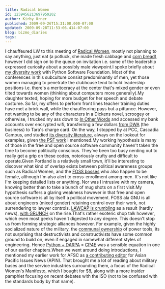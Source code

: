 ```yaml
---
title: Radical Women
id: 1259456213697959202
author: Kirby Urner
published: 2009-09-26T15:31:00.000-07:00
updated: 2009-09-28T11:53:06.414-07:00
blog: bizmo_diaries
tags: 
---
```


I chauffeured LW to this meeting of [Radical Women](http://www.radicalwomen.org/), mostly not planning to say anything, just eat (a potluck, she made fresh cabbage and [corn bread](http://www.flickr.com/photos/17157315@N00/3957147885/)), however I did sign on to the queue on invitation i.e. some of the leadership expressed curiosity about a possibly male viewpoint.I spoke briefly about [my diversity work](http://mathforum.org/kb/thread.jspa?threadID=1989029&tstart=0) with Python Software Foundation.  Most of the conferences in this subculture consist predominantly of men, yet those women managing to penetrate the clubhouse tend to hold leadership positions i.e. there's a meritocracy at the center that's mixed gender or even tilted towards women (thinking about computers more generally).My daughter texted, hoping for more budget for her speech and debate costume.  So far, my offers to perform front lines teacher training duties have met a brick wall, while the chauffeuring pays but a pittance.  However, not wanting to be any of the characters in a Dickens novel, scroogey or otherwise, I trucked my ass down to [In Other Words](http://worldgame.blogspot.com/2009/08/education-planning.html) and accessed my bank accounts over encrypted wifi, transferring a few dollars [from DWA](http://worldgame.blogspot.com/2007/04/boring-tax-story.html) (the business) to Tara's charge card.  On the way, I stopped by at PCC, Cascadia Campus, and studied [its diversity literature](http://www.flickr.com/photos/17157315@N00/3957923736/), always on the lookout for examples, given [the PSF work](http://mybizmo.blogspot.com/2009/08/diversity-training.html) I mentioned.My working hypothesis is many of those in the free and open source software community haven't taken the time to become politically conscious.  They've been too busy nerding out to really get a grip on these codes, notoriously crufty and difficult to operate.Given Portland is a relatively small town, it'll be interesting to discover what kind of overlap exists between political awareness groups such as Radical Women, and the [FOSS bosses](http://coffeeshopsnet.blogspot.com/2009/06/os-bridge-conference.html) who also happen to be female, although I'm also alert to cross-enrollment among men.  It's not like I'm keeping detailed lists or anything.  Nor was I intrusive with my camera, knowing better than to take a bunch of mug shots on a first visit.My hypothesis suffers a glaring weakness however in that free and open source software is all by itself a political movement.  FOSS ala GNU is all about engineers (mixed gender) retaining control over their work, not surrendering to lawyer controls.  [LAWCAP is crumbling](http://worldgame.blogspot.com/2006/07/movie-sunday.html) as a result (hardly news), [with GRUNCH](http://www.grunch.net/synergetics/usaos.html) on the rise.That's rather esoteric shop talk however, which even most geeks haven't digested to any degree.  This doesn't stop us from forming strategic alliances however.  For example, given the highly socialized nature of the military, the [communal ownership](http://controlroom.blogspot.com/2008/12/iron-mountain-revisted.html) of power tools, its not surprising that destructivists and constructivists have some common ground to build on, even if engaged in somewhat different styles of engineering.  Hence [Python + DARPA](http://worldgame.blogspot.com/2006/01/kaa-meets-tiger.html) = [CP4E](http://mybizmo.blogspot.com/2007/01/cp4e-versus-olpc.html) was a sensible equation in one of our earlier chapters.When we went around doing introductions, I mentioned my earlier work for AFSC as [a contributing editor](http://mybizmo.blogspot.com/2009/06/prisoners-for-pelau.html) for Asian Pacific Issues News (APIN).  That brought me a lot of reading about military bases and the service industries surrounding them, a focus of the Radical Women's Manifesto, which I bought for $8, along with a more insider pamphlet focusing on recent debates with the ISO (not to be confused with the standards body by that name).